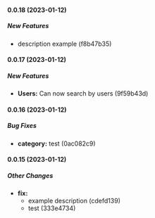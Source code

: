#### 0.0.18 (2023-01-12)

##### New Features

*  description example (f8b47b35)

#### 0.0.17 (2023-01-12)

##### New Features

* **Users:**  Can now search by users (9f59b43d)

#### 0.0.16 (2023-01-12)

##### Bug Fixes

* **category:**  test (0ac082c9)

#### 0.0.15 (2023-01-12)

##### Other Changes

* **fix:**
  *  example description (cdefd139)
  *  test (333e4734)

